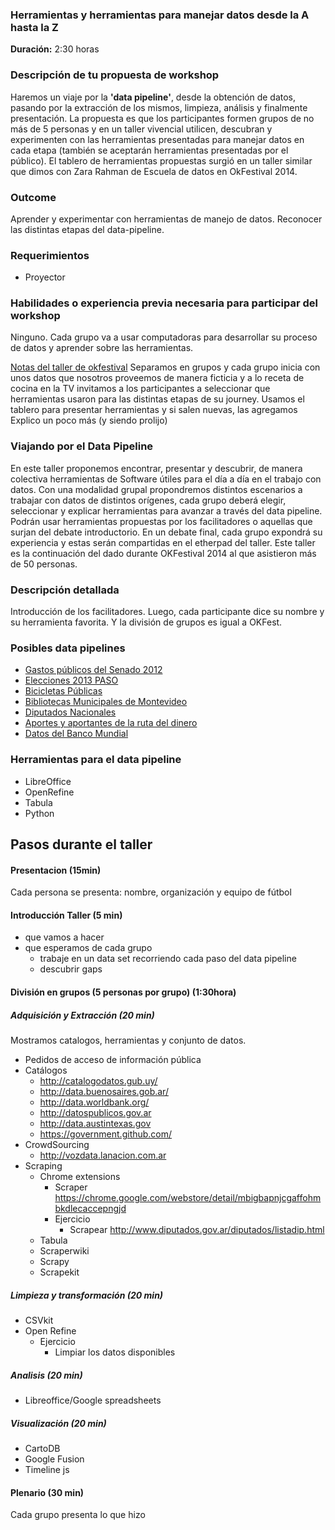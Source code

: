 ### Herramientas y herramientas para manejar datos desde la A hasta la Z

**Duración:** 2:30 horas

### Descripción de tu propuesta de workshop
Haremos un viaje por la **'data pipeline'**, desde la obtención de datos, pasando por la extracción de los mismos, limpieza, análisis y finalmente presentación. La propuesta es que los participantes formen grupos de no más de 5 personas y en un taller vivencial utilicen, descubran y experimenten con las herramientas presentadas para manejar datos en cada etapa (también se aceptarán herramientas presentadas por el público).  El tablero de herramientas propuestas surgió en un taller similar que dimos con Zara Rahman de Escuela de datos en OkFestival 2014.

### Outcome
Aprender y experimentar con herramientas de manejo de datos. Reconocer las distintas etapas del data-pipeline.

### Requerimientos

* Proyector

### Habilidades o experiencia previa necesaria para participar del workshop
Ninguno. Cada grupo va a usar computadoras para desarrollar su proceso de datos y aprender sobre las herramientas.

[Notas del taller de okfestival](https://pad.okfn.org/p/Tools_tools_and_more_tools)
Separamos en grupos y cada grupo inicia con unos datos que nosotros proveemos
de manera ficticia y a lo receta de cocina en la TV invitamos a los participantes a seleccionar que herramientas usaron para las distintas etapas de su journey. Usamos el tablero para presentar herramientas y si salen nuevas, las agregamos
Explico un poco más (y siendo prolijo)

### Viajando por el Data Pipeline
En este taller proponemos encontrar, presentar y descubrir, de manera colectiva herramientas de Software útiles para el día a día en el trabajo con datos. Con una modalidad grupal propondremos  distintos escenarios a trabajar con datos de distintos orígenes, cada grupo deberá elegir, seleccionar y explicar herramientas para avanzar a través del data pipeline. Podrán usar herramientas propuestas por los facilitadores o aquellas que surjan del debate introductorio. En un debate final, cada grupo expondrá su experiencia y estas serán compartidas en el etherpad del taller.
Este taller es la continuación del dado durante OKFestival 2014 al que asistieron más de 50 personas.

### Descripción detallada

Introducción de los facilitadores. Luego, cada participante dice su nombre y su herramienta favorita. Y la división de grupos es igual a OKFest.

### Posibles data pipelines

* [Gastos públicos del Senado 2012](http://vozdata.lanacion.com.ar/cd/gastos-del-senado/download)
* [Elecciones 2013 PASO](http://datospublicos.gov.ar/data/dataset/elecciones-2013-paso)
* [Bicicletas Públicas](http://data.buenosaires.gob.ar/dataset/bicicletas-publicas)
* [Bibliotecas Municipales de Montevideo ](https://catalogodatos.gub.uy/dataset/bibliotecas-municipales-montevideo)
* [Diputados Nacionales](http://www.diputados.gov.ar/diputados/listadip.html)
* [Aportes y aportantes de la ruta del dinero](https://github.com/gabelula/larutadeldinero/tree/master/data)
* [Datos del Banco Mundial](http://data.worldbank.org/)

### Herramientas para el data pipeline

* LibreOffice
* OpenRefine
* Tabula
* Python

## Pasos durante el taller


#### Presentacion (15min)

Cada persona se presenta: nombre, organización y equipo de fútbol

#### Introducción Taller (5 min)

* que vamos a hacer
* que esperamos de cada grupo
  * trabaje en un data set recorriendo cada paso del data pipeline
  * descubrir gaps

#### División en grupos (5 personas por grupo) (1:30hora)

##### Adquisición y Extracción (20 min)

Mostramos catalogos, herramientas y conjunto de datos.

* Pedidos de acceso de información pública
* Catálogos
  * http://catalogodatos.gub.uy/
  * http://data.buenosaires.gob.ar/
  * http://data.worldbank.org/
  * http://datospublicos.gov.ar
  * http://data.austintexas.gov
  * https://government.github.com/
* CrowdSourcing
  * http://vozdata.lanacion.com.ar
* Scraping
  * Chrome extensions
    * Scraper https://chrome.google.com/webstore/detail/mbigbapnjcgaffohmbkdlecaccepngjd
    * Ejercicio
      * Scrapear http://www.diputados.gov.ar/diputados/listadip.html
  * Tabula
  * Scraperwiki
  * Scrapy
  * Scrapekit

##### Limpieza y transformación (20 min)

* CSVkit
* Open Refine
  * Ejercicio
    * Limpiar los datos disponibles

##### Analisis (20 min)

* Libreoffice/Google spreadsheets

##### Visualización (20 min)

* CartoDB
* Google Fusion
* Timeline js

#### Plenario (30 min)

Cada grupo presenta lo que hizo
